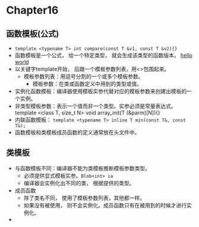 # Chapter16

## 函数模板(公式)
- `template <typename T> int compare(const T &v1, const T &v2){}`
- 函数模板是一个公式， 给一个特定类型， 就会生成该类型的函数版本。 [hello world](./16.1/example1.cpp)
- 以关键字template开始， 后跟一个模板参数列表，用<>包围起来。
  - 模板参数列表：用逗号分割的一个或多个模板参数。
    - 模板参数：在类或函数定义中用到的类型或值。
- 实例化函数模板：编译器使用模板实参代替对应的模板参数来创建出模板的一个实例。
- 非类型模板参数：表示一个值而非一个类型。实参必须是常量表达式。template <class T, size_t N> void array_init(T (&parm)[N]){}
- 内联函数模板： `template <typename T> inline T min(const T&, const T&);`
- 函数模板和类模板成员函数的定义通常放在头文件中。


## 类模板
- 与函数模板不同：编译器不能为类模板推断模板参数类型。
  - 必须提供显式模板实参。`Blob<int> ia`
  - 编译器会实例化出不同的类， 根据提供的类型。
- 成员函数
  - 除了类名不同， 使用了模板参数列表，其他都一样。
  - 如果没有被使用， 则不会实例化。成员函数只有在被用到的时候才进行实例化。
- 